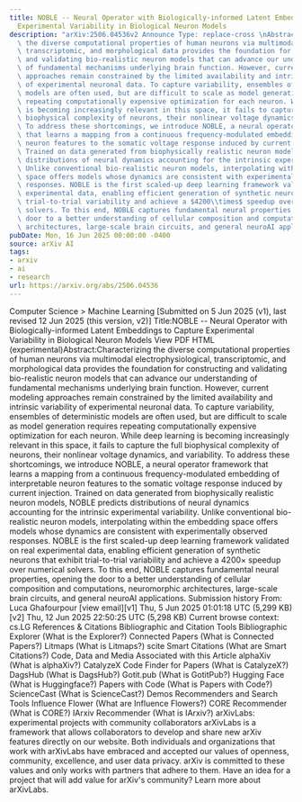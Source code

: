 ```yaml
---
title: NOBLE -- Neural Operator with Biologically-informed Latent Embeddings to Capture
  Experimental Variability in Biological Neuron Models
description: "arXiv:2506.04536v2 Announce Type: replace-cross \nAbstract: Characterizing\
  \ the diverse computational properties of human neurons via multimodal electrophysiological,\
  \ transcriptomic, and morphological data provides the foundation for constructing\
  \ and validating bio-realistic neuron models that can advance our understanding\
  \ of fundamental mechanisms underlying brain function. However, current modeling\
  \ approaches remain constrained by the limited availability and intrinsic variability\
  \ of experimental neuronal data. To capture variability, ensembles of deterministic\
  \ models are often used, but are difficult to scale as model generation requires\
  \ repeating computationally expensive optimization for each neuron. While deep learning\
  \ is becoming increasingly relevant in this space, it fails to capture the full\
  \ biophysical complexity of neurons, their nonlinear voltage dynamics, and variability.\
  \ To address these shortcomings, we introduce NOBLE, a neural operator framework\
  \ that learns a mapping from a continuous frequency-modulated embedding of interpretable\
  \ neuron features to the somatic voltage response induced by current injection.\
  \ Trained on data generated from biophysically realistic neuron models, NOBLE predicts\
  \ distributions of neural dynamics accounting for the intrinsic experimental variability.\
  \ Unlike conventional bio-realistic neuron models, interpolating within the embedding\
  \ space offers models whose dynamics are consistent with experimentally observed\
  \ responses. NOBLE is the first scaled-up deep learning framework validated on real\
  \ experimental data, enabling efficient generation of synthetic neurons that exhibit\
  \ trial-to-trial variability and achieve a $4200\\times$ speedup over numerical\
  \ solvers. To this end, NOBLE captures fundamental neural properties, opening the\
  \ door to a better understanding of cellular composition and computations, neuromorphic\
  \ architectures, large-scale brain circuits, and general neuroAI applications."
pubDate: Mon, 16 Jun 2025 00:00:00 -0400
source: arXiv AI
tags:
- arxiv
- ai
- research
url: https://arxiv.org/abs/2506.04536
---
```


Computer Science > Machine Learning
[Submitted on 5 Jun 2025 (v1), last revised 12 Jun 2025 (this version, v2)]
Title:NOBLE -- Neural Operator with Biologically-informed Latent Embeddings to Capture Experimental Variability in Biological Neuron Models
View PDF HTML (experimental)Abstract:Characterizing the diverse computational properties of human neurons via multimodal electrophysiological, transcriptomic, and morphological data provides the foundation for constructing and validating bio-realistic neuron models that can advance our understanding of fundamental mechanisms underlying brain function. However, current modeling approaches remain constrained by the limited availability and intrinsic variability of experimental neuronal data. To capture variability, ensembles of deterministic models are often used, but are difficult to scale as model generation requires repeating computationally expensive optimization for each neuron. While deep learning is becoming increasingly relevant in this space, it fails to capture the full biophysical complexity of neurons, their nonlinear voltage dynamics, and variability. To address these shortcomings, we introduce NOBLE, a neural operator framework that learns a mapping from a continuous frequency-modulated embedding of interpretable neuron features to the somatic voltage response induced by current injection. Trained on data generated from biophysically realistic neuron models, NOBLE predicts distributions of neural dynamics accounting for the intrinsic experimental variability. Unlike conventional bio-realistic neuron models, interpolating within the embedding space offers models whose dynamics are consistent with experimentally observed responses. NOBLE is the first scaled-up deep learning framework validated on real experimental data, enabling efficient generation of synthetic neurons that exhibit trial-to-trial variability and achieve a $4200\times$ speedup over numerical solvers. To this end, NOBLE captures fundamental neural properties, opening the door to a better understanding of cellular composition and computations, neuromorphic architectures, large-scale brain circuits, and general neuroAI applications.
Submission history
From: Luca Ghafourpour [view email][v1] Thu, 5 Jun 2025 01:01:18 UTC (5,299 KB)
[v2] Thu, 12 Jun 2025 22:50:25 UTC (5,298 KB)
Current browse context:
cs.LG
References & Citations
Bibliographic and Citation Tools
Bibliographic Explorer (What is the Explorer?)
Connected Papers (What is Connected Papers?)
Litmaps (What is Litmaps?)
scite Smart Citations (What are Smart Citations?)
Code, Data and Media Associated with this Article
alphaXiv (What is alphaXiv?)
CatalyzeX Code Finder for Papers (What is CatalyzeX?)
DagsHub (What is DagsHub?)
Gotit.pub (What is GotitPub?)
Hugging Face (What is Huggingface?)
Papers with Code (What is Papers with Code?)
ScienceCast (What is ScienceCast?)
Demos
Recommenders and Search Tools
Influence Flower (What are Influence Flowers?)
CORE Recommender (What is CORE?)
IArxiv Recommender
(What is IArxiv?)
arXivLabs: experimental projects with community collaborators
arXivLabs is a framework that allows collaborators to develop and share new arXiv features directly on our website.
Both individuals and organizations that work with arXivLabs have embraced and accepted our values of openness, community, excellence, and user data privacy. arXiv is committed to these values and only works with partners that adhere to them.
Have an idea for a project that will add value for arXiv's community? Learn more about arXivLabs.
